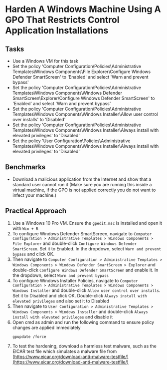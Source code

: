 # Harden A Windows Machine Using A GPO That Restricts Control Application Installations

## Tasks
- Use a Windows VM for this task
- Set the policy 'Computer Configuration\Policies\Administrative Templates\Windows Components\File Explorer\Configure Windows Defender SmartScreen' to 'Enabled' and select 'Warn and prevent bypass'
- Set the policy 'Computer Configuration\Policies\Administrative Templates\Windows Components\Windows Defender SmartScreen\Explorer\Configure Windows Defender SmartScreen' to 'Enabled' and select 'Warn and prevent bypass'
- Set the policy 'Computer Configuration\Policies\Administrative Templates\Windows Components\Windows Installer\Allow user control over installs' to 'Disabled'
- Set the policy 'Computer Configuration\Policies\Administrative Templates\Windows Components\Windows Installer\Always install with elevated privileges' to 'Disabled'
- Set the policy 'User Configuration\Policies\Administrative Templates\Windows Components\Windows Installer\Always install with elevated privileges' to 'Disabled'



## Benchmarks
- Download a malicious application from the Internet and show that a standard user cannot run it (Make sure you are running this inside a virtual machine, if the GPO is not applied correctly you do not want to infect your machine.)



## Practical Approach
1. Use a Windows 10 Pro VM. Ensure the `gpedit.msc` is installed and open it with `Win + R`
2. To configure Windows Defender SmartScreen, navigate to `Computer Configuration > Administrative Templates > Windows Components > File Explorer` and double-click `Configure Windows Defender SmartScreen`. Set it to Enabled. In the dropdown, select `Warn and prevent bypass` and click OK.
3. Then navigate to `Computer Configuration > Administrative Templates > Windows Components > Windows Defender SmartScreen > Explorer` and double-click `Configure Windows Defender SmartScreen` and enable it. In the dropdown, select `Warn and prevent bypass`
4. To configure Windows Installer Policies, navigate to `Computer Configuration > Administrative Templates > Windows Components > Windows Installer` and double-click `Allow user control over installs`. Set it to Disabled and click OK. Double-click `Always install with elevated privileges` and also set it to Disabled
5. Then navigate to `User Configuration > Administrative Templates > Windows Components > Windows Installer` and double-click `Always install with elevated privileges` and disable it
6. Open cmd as admin and run the following command to ensure policy changes are applied immediately
   ```
   gpupdate /force
   ```
7. To test the hardening, download a harmless test malware, such as the EICAR test file which simulates a malware file from [https://www.eicar.org/download-anti-malware-testfile/](https://www.eicar.org/download-anti-malware-testfile/)
